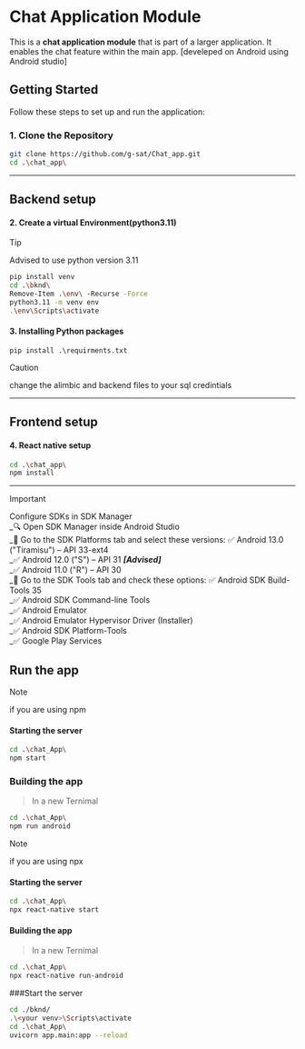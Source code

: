 # Chat Application Module

This is a **chat application module** that is part of a larger application. It enables the chat feature within the main app.
[develeped on Android using Android studio]
## Getting Started

Follow these steps to set up and run the application:

### 1. Clone the Repository
```bash
git clone https://github.com/g-sat/Chat_app.git
cd .\chat_app\
```

---
## Backend setup

#### 2. Create a virtual Environment(python3.11)
>[!tip]
>Advised to use python version 3.11
```bash
pip install venv
cd .\bknd\
Remove-Item .\env\ -Recurse -Force
python3.11 -m venv env
.\env\Scripts\activate
```

#### 3. Installing Python packages
```shell
pip install .\requirments.txt
```
>[!caution]
>change the alimbic and backend files to your sql credintials 

---
## Frontend setup

#### 4. React native setup
```bash
cd .\chat_app\
npm install
```

---
> [!IMPORTANT]
> Configure SDKs in SDK Manager<br/>
> _🔍 Open SDK Manager inside Android Studio<br/>
>   _📌 Go to the SDK Platforms tab and select these versions: ✅ Android 13.0 ("Tiramisu") – API 33-ext4<br/>
>     _✅ Android 12.0 ("S") – API 31 ___[Advised]___ <br/> 
>     _✅ Android 11.0 ("R") – API 30<br/>
>   _📌 Go to the SDK Tools tab and check these options: ✅ Android SDK Build-Tools 35<br/>
>     _✅ Android SDK Command-line Tools<br/>
>     _✅ Android Emulator<br/>
>     _✅ Android Emulator Hypervisor Driver (Installer)<br/>
>     _✅ Android SDK Platform-Tools<br/>
>     _✅ Google Play Services<br/>

## Run the app

>[!Note]
>if you are using npm
#### Starting the server
```bash
cd .\chat_App\
npm start
```
### Building the app
>In a new Ternimal
```bash
cd .\chat_App\
npm run android 
```

>[!Note]
>if you are using npx
#### Starting the server
```bash
cd .\chat_App\
npx react-native start
```
#### Building the app
>In a new Ternimal
```bash
cd .\chat_App\
npx react-native run-android 
```

###Start the server
```bash
cd ./bknd/
.\<your venv>\Scripts\activate
cd .\chat_App\
uvicorn app.main:app --reload
```





















